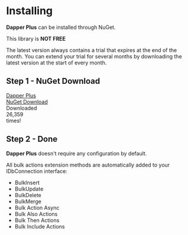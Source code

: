 # Installing

**Dapper Plus** can be installed through NuGet.

This library is **NOT FREE**

The latest version always contains a trial that expires at the end of the month. You can extend your trial for several months by downloading the latest version at the start of every month.

## Step 1 - NuGet Download


<div class="row justify-content-center container-box-download">
                <div class="col-lg-6 box-download">
                    <div class="box-content">
                        <div class="version">
                            <a href="https://www.nuget.org/packages/Z.Dapper.Plus/" target="_blank" onclick="ga('send', 'event', { eventAction: 'download'});">
                                Dapper <span class="caracter-highlight align-top">Plus</span>
                            </a>
                        </div>
                        <a class="btn btn-xl btn-z wow zoomIn" role="button" href="https://www.nuget.org/packages/Z.Dapper.Plus/" target="_blank" onclick="ga('send', 'event', { eventAction: 'download'});" style="visibility: visible; animation-name: zoomIn;">
                            <i class="fas fa-cloud-download-alt" aria-hidden="true"></i>
                            NuGet Download
                        </a>
                        <div class="counted-downloads">
                            Downloaded
                            <div class="actual-count-number">
                                26,359
                            </div>
                            times!
                        </div>
                    </div>
                </div>
            </div>

## Step 2 - Done

**Dapper Plus** doesn't require any configuration by default.

All bulk actions extension methods are automatically added to your IDbConnection interface:
- BulkInsert
- BulkUpdate
- BulkDelete
- BulkMerge
- Bulk Action Async
- Bulk Also Actions
- Bulk Then Actions
- Bulk Include Actions
